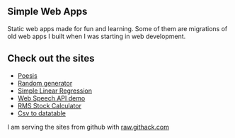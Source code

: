 ## Simple Web Apps
Static web apps made for fun and learning. Some of them are migrations of old web apps I built when I was starting in web development.

## Check out the sites
- [Poesis](https://raw.githack.com/Angeluz-07/simple-web-apps/master/poesis/poesis.html)
- [Random generator](https://raw.githack.com/Angeluz-07/simple-web-apps/master/random%20generator/Kawsay%20Code.html)
- [Simple Linear Regression](https://raw.githack.com/Angeluz-07/simple-web-apps/master/simple%20linear%20regression/simple_linear_regression.html)
- [Web Speech API demo](https://raw.githack.com/Angeluz-07/simple-web-apps/master/speech/speech.html)
- [RMS Stock Calculator](https://raw.githack.com/Angeluz-07/simple-web-apps/master/rms/stock.html)
- [Csv to datatable](https://raw.githack.com/Angeluz-07/simple-web-apps/master/csv%20to%20table/index.html)

I am serving the sites from github with [raw.githack.com](https://raw.githack.com/)
